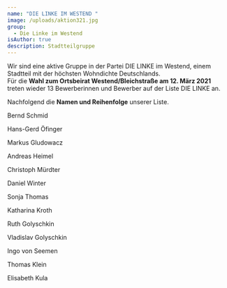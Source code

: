 ```yaml
---
name: "DIE LINKE IM WESTEND "
image: /uploads/aktion321.jpg
group:
  - Die Linke im Westend
isAuthor: true
description: Stadtteilgruppe
---
```

Wir sind eine aktive Gruppe in der Partei DIE LINKE im Westend, einem Stadtteil mit der höchsten Wohndichte Deutschlands. \
Für die **Wahl zum Ortsbeirat Westend/Bleichstraße am 12. März 2021** treten wieder 13 Bewerberinnen und Bewerber auf der Liste DIE LINKE an. 

Nachfolgend die **Namen und Reihenfolge** unserer Liste.

Bernd Schmid

Hans-Gerd Öfinger

Markus Gludowacz

Andreas Heimel

Christoph Mürdter

Daniel Winter

Sonja Thomas

Katharina Kroth

Ruth Golyschkin

Vladislav Golyschkin

Ingo von Seemen

Thomas Klein

Elisabeth Kula